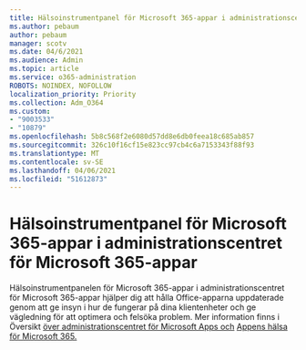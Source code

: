 ```yaml
---
title: Hälsoinstrumentpanel för Microsoft 365-appar i administrationscentret för Microsoft 365-appar
ms.author: pebaum
author: pebaum
manager: scotv
ms.date: 04/6/2021
ms.audience: Admin
ms.topic: article
ms.service: o365-administration
ROBOTS: NOINDEX, NOFOLLOW
localization_priority: Priority
ms.collection: Adm_O364
ms.custom:
- "9003533"
- "10879"
ms.openlocfilehash: 5b8c568f2e6080d57dd8e6db0feea18c685ab857
ms.sourcegitcommit: 326c10f16cf15e823cc97cb4c6a7153343f88f93
ms.translationtype: MT
ms.contentlocale: sv-SE
ms.lasthandoff: 04/06/2021
ms.locfileid: "51612873"
---
```

# <a name="microsoft-365-apps-health-dashboard-in-the-microsoft-365-apps-admin-center"></a>Hälsoinstrumentpanel för Microsoft 365-appar i administrationscentret för Microsoft 365-appar

Hälsoinstrumentpanelen för Microsoft 365-appar i administrationscentret för Microsoft 365-appar hjälper dig att hålla Office-apparna uppdaterade genom att ge insyn i hur de fungerar på dina klientenheter och ge vägledning för att optimera och felsöka problem. Mer information finns i Översikt [över administrationscentret för Microsoft Apps och](https://docs.microsoft.com/deployoffice/admincenter/overview) [Appens hälsa för Microsoft 365.](https://docs.microsoft.com/deployoffice/admincenter/microsoft-365-apps-health)




